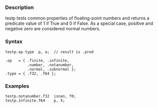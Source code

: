 ### Description

testp tests common properties of floating-point numbers and returns a predicate value of 1
if True and 0 if False.
As a special case, positive and negative zero are considered normal numbers.

### Syntax

```
testp.op.type  p, a;  // result is .pred

.op   = { .finite, .infinite,
          .number, .notanumber,
          .normal, .subnormal };
.type = { .f32, .f64 };
```

### Examples

```
testp.notanumber.f32  isnan, f0;
testp.infinite.f64    p, X;
```

